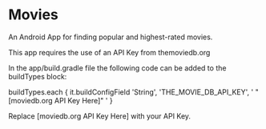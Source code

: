 # Movies
An Android App for finding popular and highest-rated movies.

This app requires the use of an API Key from themoviedb.org

In the app/build.gradle file the following code can be added to the buildTypes block:

buildTypes.each {
            it.buildConfigField 'String', 'THE_MOVIE_DB_API_KEY', ' "[moviedb.org API Key Here]" '
        }
        
  Replace [moviedb.org API Key Here] with your API Key.      
